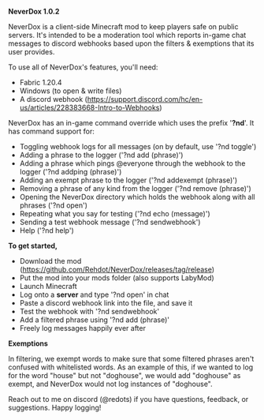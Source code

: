 **NeverDox 1.0.2**

NeverDox is a client-side Minecraft mod to keep players safe on public servers.
It's intended to be a moderation tool which reports in-game chat messages to discord webhooks based upon the filters & exemptions that its user provides.


To use all of NeverDox's features, you'll need:
- Fabric 1.20.4
- Windows (to open & write files)
- A discord webhook (https://support.discord.com/hc/en-us/articles/228383668-Intro-to-Webhooks)


NeverDox has an in-game command override which uses the prefix '**?nd**'.
It has command support for:
- Toggling webhook logs for all messages (on by default, use '?nd toggle')
- Adding a phrase to the logger ('?nd add (phrase)')
- Adding a phrase which pings @everyone through the webhook to the logger ('?nd addping (phrase)')
- Adding an exempt phrase to the logger ('?nd addexempt (phrase)')
- Removing a phrase of any kind from the logger ('?nd remove (phrase)')
- Opening the NeverDox directory which holds the webhook along with all phrases ('?nd open')
- Repeating what you say for testing ('?nd echo (message)')
- Sending a test webhook message ('?nd sendwebhook')
- Help ('?nd help')


**To get started,**
- Download the mod (https://github.com/Rehdot/NeverDox/releases/tag/release)
- Put the mod into your mods folder (also supports LabyMod)
- Launch Minecraft
- Log onto a **server** and type '?nd open' in chat
- Paste a discord webhook link into the file, and save it
- Test the webhook with '?nd sendwebhook'
- Add a filtered phrase using '?nd add (phrase)'
- Freely log messages happily ever after


**Exemptions**

In filtering, we exempt words to make sure that some filtered phrases aren't confused with whitelisted words.
As an example of this, if we wanted to log for the word "house" but not "doghouse", we would add "doghouse" as exempt, and NeverDox would not log instances of "doghouse".


Reach out to me on discord (@redots) if you have questions, feedback, or suggestions. Happy logging!
